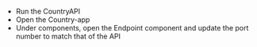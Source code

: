 * Run the CountryAPI
* Open the Country-app
* Under components, open the Endpoint component and update the port number to match that of the API
